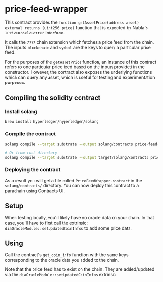 # price-feed-wrapper

This contract provides the `function getAssetPrice(address asset) external returns (uint256 price)` function that is expected by Nabla's `IPriceOracleGetter` interface.

It calls the `7777` chain extension which fetches a price feed from the chain. The inputs `blockchain` and `symbol` are the keys to query a particular price feed. 

For the purposes of the `getAssetPrice` function, an instance of this contract refers to one particular price feed based on the inputs provided in the constructor. However, the contract also exposes the underlying functions which can query any asset, which is useful for testing and experimentation purposes.

## Compiling the solidity contract

### Install solang

```bash
brew install hyperledger/hyperledger/solang
```

### Compile the contract

```bash
solang compile --target substrate --output solang/contracts price-feed-wrapper.sol
```

```bash
# Or from root directory
solang compile --target substrate --output target/solang/contracts price-feed-wrapper/price-feed-wrapper.sol 
```

### Deploying the contract

As a result you will get a file called `PriceFeedWrapper.contract` in the `solang/contracts/` directory.
You can now deploy this contract to a parachain using Contracts UI.


## Setup 

When testing locally, you'll likely have no oracle data on your chain. In that case, you'll have to first call the extrinsic: `diaOracleModule::setUpdatedCoinInfos` to add some price data.

## Using

Call the contract's `get_coin_info` function with the same keys corresponding to the oracle data you added to the chain.

Note that the price feed has to exist on the chain. They are added/updated via the `diaOracleModule::setUpdatedCoinInfos` extrinsic